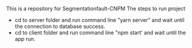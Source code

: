 This is a repository for Segmentationfault-CNPM
The steps to run project
 - cd to server folder and run command line "yarn server" and wait until the connection to database success.
 - cd to client folder and run command line "npm start' and wait until the app run.
